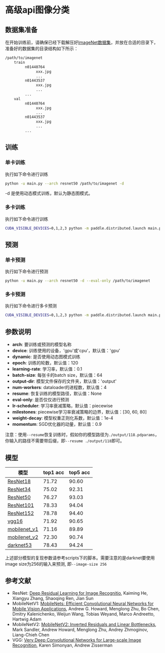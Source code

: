 # 高级api图像分类

## 数据集准备
在开始训练前，请确保已经下载解压好[ImageNet数据集](http://image-net.org/download)，并放在合适的目录下，准备好的数据集的目录结构如下所示：

```bash
/path/to/imagenet
    train
         n01440764
              xxx.jpg
              ...
         n01443537
              xxx.jpg
              ...
         ...
    val
         n01440764
              xxx.jpg
              ...
         n01443537
              xxx.jpg
              ...
         ...
```


## 训练
### 单卡训练
执行如下命令进行训练
```bash
python -u main.py --arch resnet50 /path/to/imagenet -d
```
-d 是使用动态模式训练，默认为静态图模式。

### 多卡训练
执行如下命令进行训练
```bash
CUDA_VISIBLE_DEVICES=0,1,2,3 python -m paddle.distributed.launch main.py --arch resnet50 -d /path/to/imagenet
```

## 预测

### 单卡预测
执行如下命令进行预测
```bash
python -u main.py --arch resnet50 -d --eval-only /path/to/imagenet 
```

### 多卡预测
执行如下命令进行多卡预测
```bash
CUDA_VISIBLE_DEVICES=0,1,2,3 python -m paddle.distributed.launch main.py --arch resnet50 --eval-only /path/to/imagenet
```


## 参数说明


* **arch**: 要训练或预测的模型名称
* **device**: 训练使用的设备，'gpu'或'cpu'，默认值：'gpu'
* **dynamic**: 是否使用动态图模式训练
* **epoch**: 训练的轮数，默认值：120
* **learning-rate**: 学习率，默认值：0.1
* **batch-size**: 每张卡的batch size，默认值：64
* **output-dir**: 模型文件保存的文件夹，默认值：'output'
* **num-workers**: dataloader的进程数，默认值：4
* **resume**: 恢复训练的模型路径，默认值：None
* **eval-only**: 是否仅仅进行预测
* **lr-scheduler**: 学习率衰减策略，默认值：piecewise
* **milestones**: piecewise学习率衰减策略的边界，默认值：[30, 60, 80]
* **weight-decay**: 模型权重正则化系数，默认值：1e-4
* **momentum**: SGD优化器的动量，默认值：0.9

注意：使用```--resume```恢复训练时，假如你的模型路径为```./output/118.pdparams```，你输入的路径不需要带后缀，即```--resume ./output/118```即可。

## 模型

| 模型 | top1 acc | top5 acc |
| --- | --- | --- |
| [ResNet18](https://paddle-hapi.bj.bcebos.com/models/resnet18.pdparams) | 71.72 | 90.60 |
| [ResNet34](https://paddle-hapi.bj.bcebos.com/models/resnet34.pdparams) | 75.02 | 92.31 |
| [ResNet50](https://paddle-hapi.bj.bcebos.com/models/resnet50.pdparams) | 76.27 | 93.03 |
| [ResNet101](https://paddle-hapi.bj.bcebos.com/models/resnet101.pdparams) | 78.33 | 94.04 |
| [ResNet152](https://paddle-hapi.bj.bcebos.com/models/resnet152.pdparams) | 78.78 | 94.40 |
| [vgg16](https://paddle-hapi.bj.bcebos.com/models/vgg16.pdparams) | 71.92 | 90.65 | 
| [mobilenet_v1](https://paddle-hapi.bj.bcebos.com/models/mobilenet_v1_x1.0.pdparams) | 71.16 | 89.89 | 
| [mobilenet_v2](https://paddle-hapi.bj.bcebos.com/models/mobilenet_v2_x1.0.pdparams) | 72.30 | 90.74 | 
| [darknet53](https://paddle-hapi.bj.bcebos.com/models/darknet53.pdparams) | 78.43 | 94.24 | 

上述部分模型的复现参数请参考scripts下的脚本。需要注意的是darknet要使用image size为256的输入来预测, 即```--image-size 256```


## 参考文献
- ResNet: [Deep Residual Learning for Image Recognitio](https://arxiv.org/abs/1512.03385), Kaiming He, Xiangyu Zhang, Shaoqing Ren, Jian Sun
- MobileNetV1: [MobileNets: Efficient Convolutional Neural Networks for Mobile Vision Applications](https://arxiv.org/abs/1704.04861), Andrew G. Howard, Menglong Zhu, Bo Chen, Dmitry Kalenichenko, Weijun Wang, Tobias Weyand, Marco Andreetto, Hartwig Adam
- MobileNetV2: [MobileNetV2: Inverted Residuals and Linear Bottlenecks](https://arxiv.org/pdf/1801.04381v4.pdf), Mark Sandler, Andrew Howard, Menglong Zhu, Andrey Zhmoginov, Liang-Chieh Chen
- VGG: [Very Deep Convolutional Networks for Large-scale Image Recognition](https://arxiv.org/pdf/1409.1556), Karen Simonyan, Andrew Zisserman

